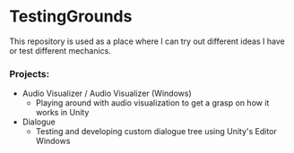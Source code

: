 # TestingGrounds
This repository is used as a place where I can try out different ideas I have or test different mechanics.

### Projects:
  + Audio Visualizer / Audio Visualizer (Windows)
    + Playing around with audio visualization to get a grasp on how it works in Unity
  + Dialogue
    + Testing and developing custom dialogue tree using Unity's Editor Windows
